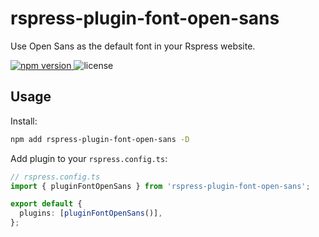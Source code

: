 # rspress-plugin-font-open-sans

Use Open Sans as the default font in your Rspress website.

<p>
  <a href="https://npmjs.com/package/rspress-plugin-font-open-sans">
   <img src="https://img.shields.io/npm/v/rspress-plugin-font-open-sans?style=flat-square&colorA=564341&colorB=EDED91" alt="npm version" />
  </a>
    <img src="https://img.shields.io/badge/License-MIT-blue.svg?style=flat-square&colorA=564341&colorB=EDED91" alt="license" />
</p>

## Usage

Install:

```bash
npm add rspress-plugin-font-open-sans -D
```

Add plugin to your `rspress.config.ts`:

```ts
// rspress.config.ts
import { pluginFontOpenSans } from 'rspress-plugin-font-open-sans';

export default {
  plugins: [pluginFontOpenSans()],
};
```

